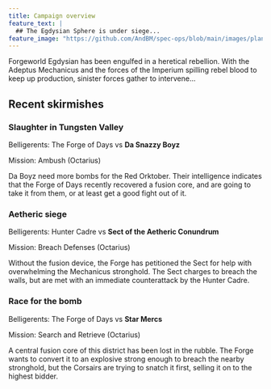 ```yaml
---
title: Campaign overview
feature_text: |
  ## The Egdysian Sphere is under siege...
feature_image: "https://github.com/AndBM/spec-ops/blob/main/images/planet2.jpg?raw=true"
---
```


Forgeworld Egdysian has been engulfed in a heretical rebellion. With the Adeptus Mechanicus and the forces of the Imperium spilling rebel blood to keep up production, sinister forces gather to intervene...

## Recent skirmishes

### Slaughter in Tungsten Valley
Belligerents: The Forge of Days vs **Da Snazzy Boyz**

Mission: Ambush (Octarius)

Da Boyz need more bombs for the Red Orktober. Their intelligence indicates that the Forge of Days recently recovered a fusion core, and are going to take it from them, or at least get a good fight out of it.

### Aetheric siege
Belligerents: Hunter Cadre vs **Sect of the Aetheric Conundrum**

Mission: Breach Defenses (Octarius)

Without the fusion device, the Forge has petitioned the Sect for help with overwhelming the Mechanicus stronghold. The Sect charges to breach the walls, but are met with an immediate counterattack by the Hunter Cadre.

### Race for the bomb
Belligerents: The Forge of Days vs **Star Mercs**

Mission: Search and Retrieve (Octarius)

A central fusion core of this district has been lost in the rubble. The Forge wants to convert it to an explosive strong enough to breach the nearby stronghold, but the Corsairs are trying to snatch it first, selling it on to the highest bidder.
